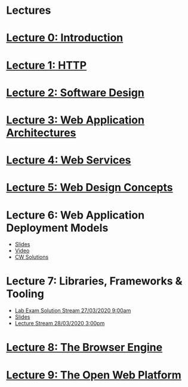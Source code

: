 # Lectures

# [Lecture 0: Introduction](https://docs.google.com/presentation/d/1SXT5yLKZWFg7-QZsCTL0bwps89UwiAYm0Z_SUXKGyYg/edit?usp=sharing)

# [Lecture 1: HTTP](https://docs.google.com/presentation/d/1J8eRnYVPCfCrHScvuIzm7thn4fWfp87T7c42yZ0N1Hc/edit?usp=sharing)

# [Lecture 2: Software Design](https://docs.google.com/presentation/d/1TqdRlc_2LGHM2MjX4hpjiFEerJq7aitiG9ST66gjCwM/edit?usp=sharing)

# [Lecture 3: Web Application Architectures](https://docs.google.com/presentation/d/14ST-Z5QE15uw-oprOXNgESR0XCFInILsgmAz7xxa5sI/edit?usp=sharing)

# [Lecture 4: Web Services](https://docs.google.com/presentation/d/13ttnRedkPOeiV4QjKmYAhiaud5igq3GvvRtekvaW6VE/edit?usp=sharing)

# [Lecture 5: Web Design Concepts](https://docs.google.com/presentation/d/1H1XpDQEPFkfCuO8qrIB76vCarDoi1hslKu_RqZYQKC8/edit?usp=sharing)

# Lecture 6: Web Application Deployment Models
* <a href="https://docs.google.com/presentation/d/18axBml3rq08lRo8PGXZm9ij62fK_k094PCSZQYo5Mwk/edit?usp=sharing">Slides</a>
* <a href="https://ca-lti.bbcollab.com/recording/fbd0bb02495642b2afcfef6f5277974f" target="_blank">Video</a>
* <a href="https://ca-lti.bbcollab.com/recording/59ee3997e7a24f0da556c1bcdbfd191a" target="_blank">CW Solutions</a>

# Lecture 7: Libraries, Frameworks & Tooling
* [Lab Exam Solution Stream 27/03/2020 9:00am](https://ca.bbcollab.com/guest/6f392eb212d94adba4588b148be5228a)
* [Slides]()
* [Lecture Stream 28/03/2020 3:00pm](https://ca.bbcollab.com/guest/3bc249ccf07246fd8093a13d34b71a94)

# [Lecture 8: The Browser Engine](https://docs.google.com/presentation/d/1Hnyl9jRk6Tc34kIFa-B7DUpChdCuK1ZgYu1NKaBEfyo/edit?usp=sharing)


# [Lecture 9: The Open Web Platform](https://docs.google.com/presentation/d/1gZCcgvuSSIMXVtXauxqp9WspKvsVIuo3mV36yFz3rdM/edit?usp=sharing)
